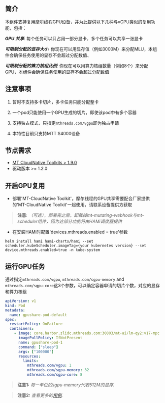 ## 简介

本组件支持复用摩尔线程GPU设备，并为此提供以下几种与vGPU类似的复用功能，包括：

***GPU 共享***: 每个任务可以只占用一部分显卡，多个任务可以共享一张显卡

***可限制分配的显存大小***: 你现在可以用显存值（例如3000M）来分配MLU，本组件会确保任务使用的显存不会超过分配数值、

***可限制分配的算力核组比例***: 你现在可以用算力核组数量（例如8个）来分配GPU，本组件会确保任务使用的显存不会超过分配数值

## 注意事项

1. 暂时不支持多卡切片，多卡任务只能分配整卡

2. 一个pod只能使用一个GPU生成的切片，即使该pod中有多个容器

3. 支持独占模式，只指定`mthreads.com/vgpu`即为独占申请

4. 本特性目前只支持MTT S4000设备

## 节点需求

* [MT CloudNative Toolkits > 1.9.0](https://docs.mthreads.com/cloud-native/cloud-native-doc-online/)
* 驱动版本 >= 1.2.0

## 开启GPU复用

* 部署'MT-CloudNative Toolkit'，摩尔线程的GPU共享需要配合厂家提供的'MT-CloudNative Toolkit'一起使用，请联系设备提供方获取

> **注意:** *（可选），部署完之后，卸载掉mt-mutating-webhook与mt-scheduler组件，因为这部分功能将由HAMi调度器提供*

* 在安装HAMi时配置'devices.mthreads.enabled = true'参数

```
helm install hami hami-charts/hami --set scheduler.kubeScheduler.imageTag={your kubernetes version} --set device.mthreads.enabled=true -n kube-system
```

## 运行GPU任务

通过指定`mthreads.com/vgpu`, `mthreads.com/sgpu-memory` and `mthreads.com/sgpu-core`这3个参数，可以确定容器申请的切片个数，对应的显存和算力核组

```yaml
apiVersion: v1
kind: Pod
metadata:
  name: gpushare-pod-default
spec:
  restartPolicy: OnFailure
  containers:
    - image: core.harbor.zlidc.mthreads.com:30003/mt-ai/lm-qy2:v17-mpc
      imagePullPolicy: IfNotPresent
      name: gpushare-pod-1
      command: ["sleep"]
      args: ["100000"]
      resources:
        limits:
          mthreads.com/vgpu: 1
          mthreads.com/sgpu-memory: 32
          mthreads.com/sgpu-core: 8
```

> **注意1:** *每一单位的sgpu-memory代表512M的显存.*

> **注意2:** *查看更多的[用例](../examples/mthreads/).*
